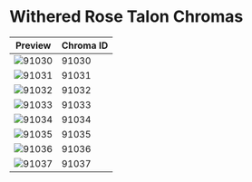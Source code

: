 # Withered Rose Talon Chromas

| Preview | Chroma ID |
|---------|-----------|
| ![91030](https://raw.communitydragon.org/latest/plugins/rcp-be-lol-game-data/global/default/v1/champion-chroma-images/91/91030.png) | 91030 |
| ![91031](https://raw.communitydragon.org/latest/plugins/rcp-be-lol-game-data/global/default/v1/champion-chroma-images/91/91031.png) | 91031 |
| ![91032](https://raw.communitydragon.org/latest/plugins/rcp-be-lol-game-data/global/default/v1/champion-chroma-images/91/91032.png) | 91032 |
| ![91033](https://raw.communitydragon.org/latest/plugins/rcp-be-lol-game-data/global/default/v1/champion-chroma-images/91/91033.png) | 91033 |
| ![91034](https://raw.communitydragon.org/latest/plugins/rcp-be-lol-game-data/global/default/v1/champion-chroma-images/91/91034.png) | 91034 |
| ![91035](https://raw.communitydragon.org/latest/plugins/rcp-be-lol-game-data/global/default/v1/champion-chroma-images/91/91035.png) | 91035 |
| ![91036](https://raw.communitydragon.org/latest/plugins/rcp-be-lol-game-data/global/default/v1/champion-chroma-images/91/91036.png) | 91036 |
| ![91037](https://raw.communitydragon.org/latest/plugins/rcp-be-lol-game-data/global/default/v1/champion-chroma-images/91/91037.png) | 91037 |